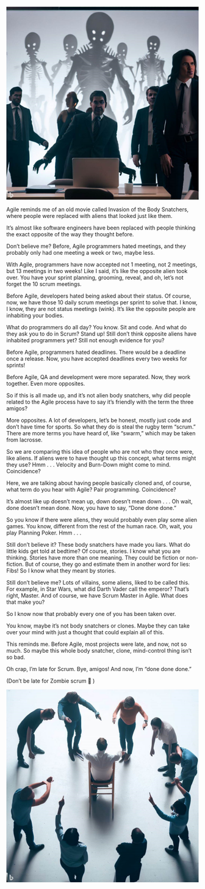 ![](https://github.com/DavesApps/EssentialSoftwareDevelopmentCareer-TechnicalGuide/blob/main/AgileBodySnatchers/AgileInvasionOfTheBody1.png "Agile Body Snatchers")

Agile reminds me of an old movie called Invasion of the Body Snatchers, where people were replaced with aliens that looked just like them.

It’s almost like software engineers have been replaced with people thinking the exact opposite of the way they thought before.

Don’t believe me? Before, Agile programmers hated meetings, and they probably only had one meeting a week or two, maybe less.

With Agile, programmers have now accepted not 1 meeting, not 2 meetings, but 13 meetings in two weeks! Like I said, it’s like the opposite alien took over. You have your sprint planning, grooming, reveal, and oh, let’s not forget the 10 scrum meetings.

Before Agile, developers hated being asked about their status. Of course, now, we have those 10 daily scrum meetings per sprint to solve that. I know, I know, they are not status meetings (wink). It’s like the opposite people are inhabiting your bodies.

What do programmers do all day? You know. Sit and code. And what do they ask you to do in Scrum? Stand up! Still don’t think opposite aliens have inhabited programmers yet? Still not enough evidence for you?

Before Agile, programmers hated deadlines. There would be a deadline once a release. Now, you have accepted deadlines every two weeks for sprints!

Before Agile, QA and development were more separated. Now, they work together. Even more opposites.

So if this is all made up, and it’s not alien body snatchers, why did people related to the Agile process have to say it’s friendly with the term the three amigos?

More opposites. A lot of developers, let’s be honest, mostly just code and don’t have time for sports. So what they do is steal the rugby term “scrum.” There are more terms you have heard of, like “swarm,” which may be taken from lacrosse.

So we are comparing this idea of people who are not who they once were, like aliens. If aliens were to have thought up this concept, what terms might they use? Hmm . . . Velocity and Burn-Down might come to mind. Coincidence?

Here, we are talking about having people basically cloned and, of course, what term do you hear with Agile? Pair programming. Coincidence?

It’s almost like up doesn’t mean up, down doesn’t mean down . . . Oh wait, done doesn’t mean done. Now, you have to say, “Done done done.”

So you know if there were aliens, they would probably even play some alien games. You know, different from the rest of the human race. Oh, wait, you play Planning Poker. Hmm . . .

Still don’t believe it? These body snatchers have made you liars. What do little kids get told at bedtime? Of course, stories. I know what you are thinking. Stories have more than one meaning. They could be fiction or non-fiction. But of course, they go and estimate them in another word for lies: Fibs! So I know what they meant by stories.

Still don’t believe me? Lots of villains, some aliens, liked to be called this. For example, in Star Wars, what did Darth Vader call the emperor? That’s right, Master. And of course, we have Scrum Master in Agile. What does that make you?

So I know now that probably every one of you has been taken over.

You know, maybe it’s not body snatchers or clones. Maybe they can take over your mind with just a thought that could explain all of this.

This reminds me. Before Agile, most projects were late, and now, not so much. So maybe this whole body snatcher, clone, mind-control thing isn’t so bad.

Oh crap, I’m late for Scrum. Bye, amigos! And now, I’m “done done done.”

(Don’t be late for Zombie scrum 🙂 )

![](https://github.com/DavesApps/EssentialSoftwareDevelopmentCareer-TechnicalGuide/blob/main/AgileBodySnatchers/ZombieScrum.png "Zombie Scrum")



